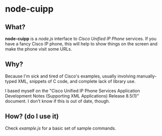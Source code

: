 node-cuipp
===============


What?
------------

**node-cuipp** is a *node.js* interface to *Cisco Unified IP Phone* services. If you have a fancy Cisco IP phone, this will help to show things on the screen and make the phone visit some URLs.


Why?
----------

Because I'm sick and tired of Cisco's examples, usually involving manually-typed XML, snippets of C code, and complete lack of library use.

I based myself on the "Cisco Unified IP Phone Services Application Development Notes (Supporting XML Applications) Release 8.5(1)" document. I don't know if this is out of date, though.



How? (do I use it)
---------------------

Check *example.js* for a basic set of sample commands.


